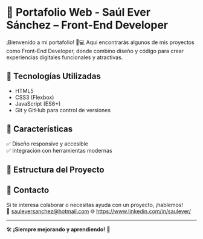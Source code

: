 # 🚀 Portafolio Web - Saúl Ever Sánchez – Front-End Developer

¡Bienvenido a mi portafolio! 🎨💻 Aquí encontrarás algunos de mis proyectos como Front-End Developer, donde combino diseño y código para crear experiencias digitales funcionales y atractivas.

## 📌 Tecnologías Utilizadas
- HTML5
- CSS3 (Flexbox)
- JavaScript (ES6+)
- Git y GitHub para control de versiones

## 🎯 Características
✅ Diseño responsive y accesible  
✅ Integración con herramientas modernas  

## 📁 Estructura del Proyecto


## 📢 Contacto
Si te interesa colaborar o necesitas ayuda con un proyecto, ¡hablemos!  
📧 sauleversanchez@hotmail.com 
🌐 https://www.linkedin.com/in/saulever/ 

---
🛠 **¡Siempre mejorando y aprendiendo!** 🚀  

